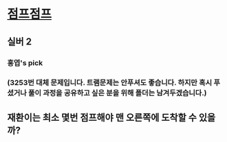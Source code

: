 # [점프점프](https://www.acmicpc.net/problem/11060)

## 실버 2
### 홍엽's pick
### (3253번 대체 문제입니다. 트램문제는 안푸셔도 좋습니다. 하지만 혹시 푸셨거나 풀이 과정을 공유하고 싶은 분을 위해 폴더는 남겨두겠습니다.)

## 재환이는 최소 몇번 점프해야 맨 오른쪽에 도착할 수 있을까?
